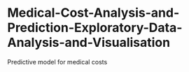 # Medical-Cost-Analysis-and-Prediction-Exploratory-Data-Analysis-and-Visualisation
Predictive model for medical costs
